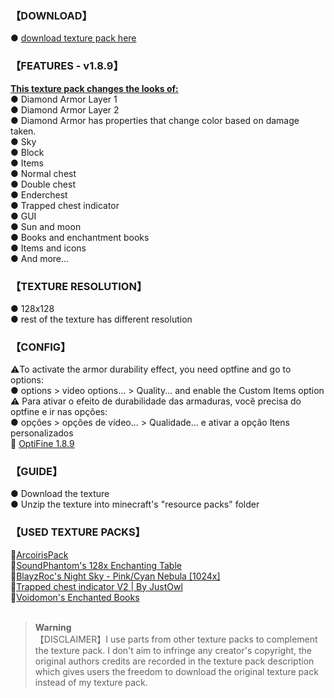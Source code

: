 ### 【DOWNLOAD】<br>
 ● [download texture pack here](https://www.mediafire.com/folder/dll61c02c0mgl/V1)
### 【FEATURES - v1.8.9】
 <ins>**This texture pack changes the looks of:**</ins><br>
 ● Diamond Armor Layer 1<br>
 ● Diamond Armor Layer 2<br>
 ● Diamond Armor has properties that change color based on damage taken.<br>
 ● Sky<br>
 ● Block<br>
 ● Items<br>
 ● Normal chest<br>
 ● Double chest<br>
 ● Enderchest<br>
 ● Trapped chest indicator<br>
 ● GUI<br>
 ● Sun and moon<br>
 ● Books and enchantment books<br>
 ● Items and icons<br>
 ● And more...
 ### 【TEXTURE RESOLUTION】<br>
 ● 128x128<br>
 ● rest of the texture has different resolution
 ### 【CONFIG】<br>
 ⚠️To activate the armor durability effect, you need optfine and go to options:<br>
 ● options > video options... > Quality... and enable the Custom Items option<br>
 ⚠️ Para ativar o efeito de durabilidade das armaduras, você precisa do optfine e ir nas opções:<br>
 ● opções > opções de vídeo... > Qualidade... e ativar a opção Itens personalizados<br>
 🔗 [OptiFine 1.8.9](https://optifine.net/adloadx?f=OptiFine_1.8.9_HD_U_L5.jar)
  ### 【GUIDE】<br>
 ● Download the texture<br>
 ● Unzip the texture into minecraft's "resource packs" folder
  ### 【USED TEXTURE PACKS】<br>
 🔗[ArcoirisPack](https://www.planetminecraft.com/texture-pack/arcoirispack/)<br>
 🔗[SoundPhantom's 128x Enchanting Table](https://www.planetminecraft.com/texture-pack/soundphantom-s-128x-enchanting-table/)<br>
 🔗[BlayzRoc's Night Sky - Pink/Cyan Nebula [​1024x]](https://www.planetminecraft.com/texture-pack/blayzroc-s-night-sky-pink-cyan-nebula-1024x/)<br>
 🔗[Trapped chest indicator V2 | By JustOwl](https://www.planetminecraft.com/texture-pack/trapped-chest-indicator-v2-by-justowl/)<br>
 🔗[Voidomon's Enchanted Books](https://www.planetminecraft.com/texture-pack/voidomon-s-enchanted-books/)<br><br>
> **Warning**<br>
> 【DISCLAIMER】I use parts from other texture packs to complement the texture pack. I don't aim to infringe any creator's copyright, the original authors credits are recorded in the texture pack description which gives users the freedom to download the original texture pack instead of my texture pack.
